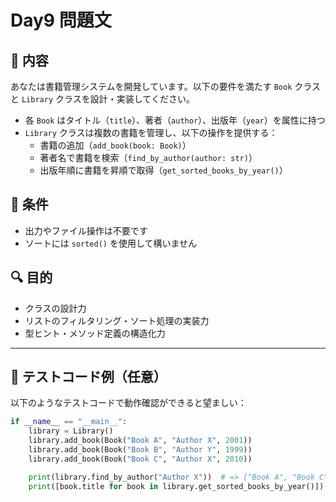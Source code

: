 # Day9 問題文

## 📘 内容

あなたは書籍管理システムを開発しています。以下の要件を満たす `Book` クラスと `Library` クラスを設計・実装してください。

- 各 `Book` はタイトル（`title`）、著者（`author`）、出版年（`year`）を属性に持つ
- `Library` クラスは複数の書籍を管理し、以下の操作を提供する：
  - 書籍の追加（`add_book(book: Book)`）
  - 著者名で書籍を検索（`find_by_author(author: str)`）
  - 出版年順に書籍を昇順で取得（`get_sorted_books_by_year()`）

## 🧩 条件

- 出力やファイル操作は不要です
- ソートには `sorted()` を使用して構いません

## 🔍 目的

- クラスの設計力
- リストのフィルタリング・ソート処理の実装力
- 型ヒント・メソッド定義の構造化力

---

## 🧪 テストコード例（任意）

以下のようなテストコードで動作確認ができると望ましい：

```python
if __name__ == "__main__":
    library = Library()
    library.add_book(Book("Book A", "Author X", 2001))
    library.add_book(Book("Book B", "Author Y", 1999))
    library.add_book(Book("Book C", "Author X", 2010))

    print(library.find_by_author("Author X"))  # => ["Book A", "Book C"]
    print([book.title for book in library.get_sorted_books_by_year()])  # => ["Book B", "Book A", "Book C"]
```
